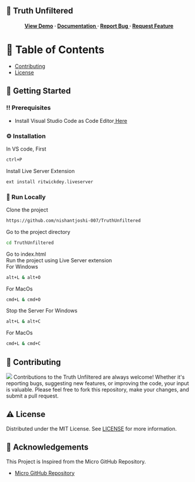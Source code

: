 ## :star2: Truth Unfiltered
<div align='center'>

<h4> <a href=https://nishantjoshi-007.github.io/TruthUnfiltered/>View Demo</a> <span> · </span> <a href="https://github.com/nishantjoshi-007/TruthUnfiltered/blob/master/README.md"> Documentation </a> <span> · </span> <a href="https://github.com/nishantjoshi-007/TruthUnfiltered/issues"> Report Bug </a> <span> · </span> <a href="https://github.com/nishantjoshi-007/TruthUnfiltered/issues"> Request Feature </a> </h4>


</div>

# :notebook_with_decorative_cover: Table of Contents
- [Contributing](#wave-contributing)
- [License](#warning-license)

## :toolbox: Getting Started

### :bangbang: Prerequisites
- Install Visual Studio Code as Code Editor<a href="https://code.visualstudio.com/Download"> Here</a>


### :gear: Installation
In VS code, First
```bash
ctrl+P
```
Install Live Server Extension
```bash
ext install ritwickdey.liveserver
```


### :running: Run Locally
Clone the project
```bash
https://github.com/nishantjoshi-007/TruthUnfiltered
```
Go to the project directory
```bash
cd TruthUnfiltered
```
Go to index.html <br>
Run the project using Live Server extension <br>
For Windows
```bash
alt+L & alt+O
```
For MacOs
```bash
cmd+L & cmd+O
```
Stop the Server
For Windows
```bash
alt+L & alt+C
```
For MacOs
```bash
cmd+L & cmd+C
```


## :wave: Contributing
<img src="https://contrib.rocks/image?repo=Louis3797/awesome-readme-template" /> Contributions to the Truth Unfiltered are always welcome! Whether it's reporting bugs, suggesting new features, or improving the code, your input is valuable. Please feel free to fork this repository, make your changes, and submit a pull request.


## :warning: License
Distributed under the MIT License. See <a href="https://github.com/nishantjoshi-007/TruthUnfiltered/blob/main/LICENSE">LICENSE</a> for more information.

## :gem: Acknowledgements
This Project is Inspired from the Micro GitHub Repository.
- [Micro GitHub Repository](https://github.com/codewithsadee/micro)
